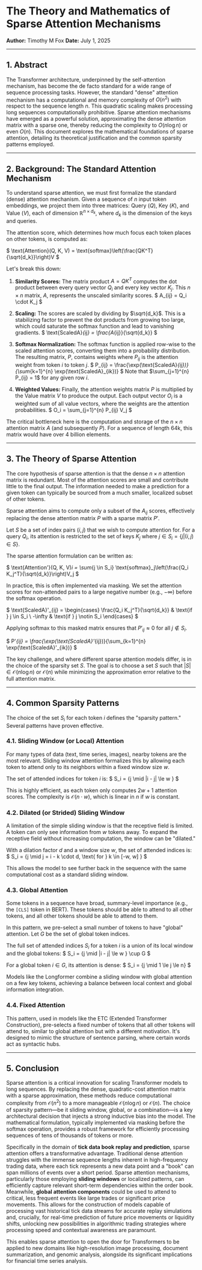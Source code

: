 # The Theory and Mathematics of Sparse Attention Mechanisms

**Author:** Timothy M Fox
**Date:** July 1, 2025

---

## 1. Abstract

The Transformer architecture, underpinned by the self-attention mechanism, has become the de facto standard for a wide range of sequence processing tasks. However, the standard "dense" attention mechanism has a computational and memory complexity of $O(n^2)$ with respect to the sequence length $n$. This quadratic scaling makes processing long sequences computationally prohibitive. Sparse attention mechanisms have emerged as a powerful solution, approximating the dense attention matrix with a sparse one, thereby reducing the complexity to $O(n \log n)$ or even $O(n)$. This document explores the mathematical foundations of sparse attention, detailing its theoretical justification and the common sparsity patterns employed.

---

## 2. Background: The Standard Attention Mechanism

To understand sparse attention, we must first formalize the standard (dense) attention mechanism. Given a sequence of $n$ input token embeddings, we project them into three matrices: Query ($Q$), Key ($K$), and Value ($V$), each of dimension $\mathbb{R}^{n \times d_k}$, where $d_k$ is the dimension of the keys and queries.

The attention score, which determines how much focus each token places on other tokens, is computed as:

$
\text{Attention}(Q, K, V) = \text{softmax}\left(\frac{QK^T}{\sqrt{d_k}}\right)V
$

Let's break this down:

1.  **Similarity Scores:** The matrix product $A = QK^T$ computes the dot product between every query vector $Q_i$ and every key vector $K_j$. This $n \times n$ matrix, $A$, represents the unscaled similarity scores.
    $
    A_{ij} = Q_i \cdot K_j
    $

2.  **Scaling:** The scores are scaled by dividing by $\sqrt{d_k}$. This is a stabilizing factor to prevent the dot products from growing too large, which could saturate the softmax function and lead to vanishing gradients.
    $
    \text{ScaledA}_{ij} = \frac{A_{ij}}{\sqrt{d_k}}
    $

3.  **Softmax Normalization:** The softmax function is applied row-wise to the scaled attention scores, converting them into a probability distribution. The resulting matrix, $P$, contains weights where $P_{ij}$ is the attention weight from token $i$ to token $j$.
    $
    P_{ij} = \frac{\exp(\text{ScaledA}_{ij})}{\sum_{k=1}^{n} \exp(\text{ScaledA}_{ik})}
    $
    Note that $\sum_{j=1}^{n} P_{ij} = 1$ for any given row $i$.

4.  **Weighted Values:** Finally, the attention weights matrix $P$ is multiplied by the Value matrix $V$ to produce the output. Each output vector $O_i$ is a weighted sum of all value vectors, where the weights are the attention probabilities.
    $
    O_i = \sum_{j=1}^{n} P_{ij} V_j
    $

The critical bottleneck here is the computation and storage of the $n \times n$ attention matrix $A$ (and subsequently $P$). For a sequence of length 64k, this matrix would have over 4 billion elements.

---

## 3. The Theory of Sparse Attention

The core hypothesis of sparse attention is that the dense $n \times n$ attention matrix is redundant. Most of the attention scores are small and contribute little to the final output. The information needed to make a prediction for a given token can typically be sourced from a much smaller, localized subset of other tokens.

Sparse attention aims to compute only a subset of the $A_{ij}$ scores, effectively replacing the dense attention matrix $P$ with a sparse matrix $P'$.

Let $S$ be a set of index pairs $(i, j)$ that we wish to compute attention for. For a query $Q_i$, its attention is restricted to the set of keys $K_j$ where $j \in S_i = \{j | (i, j) \in S\}$.

The sparse attention formulation can be written as:

$
\text{Attention'}(Q, K, V)_i = \sum_{j \in S_i} \text{softmax}_j\left(\frac{Q_i K_j^T}{\sqrt{d_k}}\right)V_j
$

In practice, this is often implemented via masking. We set the attention scores for non-attended pairs to a large negative number (e.g., $-\infty$) before the softmax operation.

$
\text{ScaledA}'_{ij} =
\begin{cases}
\frac{Q_i K_j^T}{\sqrt{d_k}} & \text{if } j \in S_i \\
-\infty & \text{if } j \notin S_i
\end{cases}
$

Applying softmax to this masked matrix ensures that $P'_{ij} \approx 0$ for all $j \notin S_i$.

$
P'_{ij} = \frac{\exp(\text{ScaledA}'_{ij})}{\sum_{k=1}^{n} \exp(\text{ScaledA}'_{ik})}
$

The key challenge, and where different sparse attention models differ, is in the choice of the sparsity set $S$. The goal is to choose a set $S$ such that $|S| \in \mathcal{O}(n \log n)$ or $\mathcal{O}(n)$ while minimizing the approximation error relative to the full attention matrix.

---

## 4. Common Sparsity Patterns

The choice of the set $S_i$ for each token $i$ defines the "sparsity pattern." Several patterns have proven effective.

### 4.1. Sliding Window (or Local) Attention

For many types of data (text, time series, images), nearby tokens are the most relevant. Sliding window attention formalizes this by allowing each token to attend only to its neighbors within a fixed window size $w$.

The set of attended indices for token $i$ is:
$
S_i = \{j \mid |i - j| \le w \}
$

This is highly efficient, as each token only computes $2w+1$ attention scores. The complexity is $\mathcal{O}(n \cdot w)$, which is linear in $n$ if $w$ is constant.

### 4.2. Dilated (or Strided) Sliding Window

A limitation of the simple sliding window is that the receptive field is limited. A token can only see information from $w$ tokens away. To expand the receptive field without increasing computation, the window can be "dilated."

With a dilation factor $d$ and a window size $w$, the set of attended indices is:
$
S_i = \{j \mid j = i - k \cdot d, \text{ for } k \in [-w, w] \}
$

This allows the model to see further back in the sequence with the same computational cost as a standard sliding window.

### 4.3. Global Attention

Some tokens in a sequence have broad, summary-level importance (e.g., the `[CLS]` token in BERT). These tokens should be able to attend to all other tokens, and all other tokens should be able to attend to them.

In this pattern, we pre-select a small number of tokens to have "global" attention. Let $G$ be the set of global token indices.

The full set of attended indices $S_i$ for a token $i$ is a union of its local window and the global tokens:
$
S_i = \{j \mid |i - j| \le w \} \cup G
$

For a global token $i \in G$, its attention is dense:
$
S_i = \{j \mid 1 \le j \le n\}
$

Models like the Longformer combine a sliding window with global attention on a few key tokens, achieving a balance between local context and global information integration.

### 4.4. Fixed Attention

This pattern, used in models like the ETC (Extended Transformer Construction), pre-selects a fixed number of tokens that all other tokens will attend to, similar to global attention but with a different motivation. It's designed to mimic the structure of sentence parsing, where certain words act as syntactic hubs.

---

## 5. Conclusion

Sparse attention is a critical innovation for scaling Transformer models to long sequences. By replacing the dense, quadratic-cost attention matrix with a sparse approximation, these methods reduce computational complexity from $\mathcal{O}(n^2)$ to a more manageable $\mathcal{O}(n \log n)$ or $\mathcal{O}(n)$. The choice of sparsity pattern—be it sliding window, global, or a combination—is a key architectural decision that injects a strong inductive bias into the model. The mathematical formulation, typically implemented via masking before the softmax operation, provides a robust framework for efficiently processing sequences of tens of thousands of tokens or more.

Specifically in the domain of **tick data book replay and prediction**, sparse attention offers a transformative advantage. Traditional dense attention struggles with the immense sequence lengths inherent in high-frequency trading data, where each tick represents a new data point and a "book" can span millions of events over a short period. Sparse attention mechanisms, particularly those employing **sliding windows** or localized patterns, can efficiently capture relevant short-term dependencies within the order book. Meanwhile, **global attention components** could be used to attend to critical, less frequent events like large trades or significant price movements. This allows for the construction of models capable of processing vast historical tick data streams for accurate replay simulations and, crucially, for real-time prediction of future price movements or liquidity shifts, unlocking new possibilities in algorithmic trading strategies where processing speed and contextual awareness are paramount.

This enables sparse attention to open the door for Transformers to be applied to new domains like high-resolution image processing, document summarization, and genomic analysis, alongside its significant implications for financial time series analysis.


